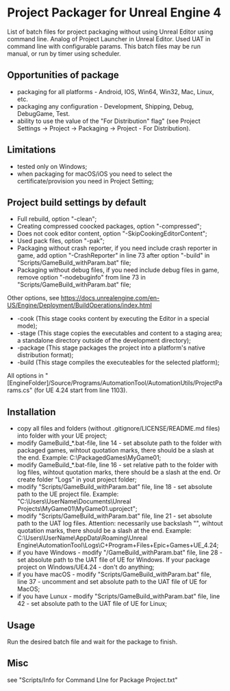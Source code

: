 # Project Packager for Unreal Engine 4

List of batch files for project packaging without using Unreal Editor using command line.
Analog of Project Launcher in Unreal Editor.
Used UAT in command line with configurable params.
This batch files may be run manual, or run by timer using scheduler.

## Opportunities of package

* packaging for all platforms - Android, IOS, Win64, Win32, Mac, Linux, etc.
* packaging any configuration - Development, Shipping, Debug, DebugGame, Test.
* ability to use the value of the "For Distribution" flag" (see Project Settings -> Project -> Packaging -> Project - For Distribution).

## Limitations

* tested only on Windows;
* when packaging for macOS/iOS you need to select the certificate/provision you need in Project Setting;

## Project build settings by default

* Full rebuild, option "-clean";
* Creating compressed coocked packages, option "-compressed";
* Does not cook editor content, option "-SkipCookingEditorContent";
* Used pack files, option "-pak";
* Packaging without crash reporter, if you need include crash reporter in game, add option "-CrashReporter" in line 73 after option "-build" in "Scripts/GameBuild_withParam.bat" file;
* Packaging without debug files, if you need include debug files in game, remove option "-nodebuginfo" from line 73 in "Scripts/GameBuild_withParam.bat" file;

Other options, see https://docs.unrealengine.com/en-US/Engine/Deployment/BuildOperations/index.html
* -cook (This stage cooks content by executing the Editor in a special mode);
* -stage (This stage copies the executables and content to a staging area; a standalone directory outside of the development directory);
* -package (This stage packages the project into a platform's native distribution format);
* -build (This stage compiles the executeables for the selected platform);

All options in "[EngineFolder]/Source/Programs/AutomationTool/AutomationUtils/ProjectParams.cs" (for UE 4.24 start from line 1103).

## Installation

* copy all files and folders (without .gitignore/LICENSE/README.md files) into folder with your UE project;
* modify GameBuild_*.bat-file, line 14 - set absolute path to the folder with packaged games, wihtout quotation marks, there should be a slash at the end. Example: C:\PackagedGames\MyGame01\;
* modify GameBuild_*.bat-file, line 16 - set relative path to the folder with log files, wihtout quotation marks, there should be a slash at the end. Or create folder "Logs" in yout project folder;
* modify "Scripts/GameBuild_withParam.bat" file, line 18 - set absolute path to the UE project file. Example: "C:\Users\UserName\Documents\Unreal Projects\MyGame01\MyGame01.uproject";
* modify "Scripts/GameBuild_withParam.bat" file, line 21 - set absolute path to the UAT log files. Attention: necessarily use backslash "\", wihtout quotation marks, there should be a slash at the end. Example: C:\Users\UserName\AppData\Roaming\Unreal Engine\AutomationTool\Logs\C+Program+Files+Epic+Games+UE_4.24\;
* if you have Windows - modify "/GameBuild_withParam.bat" file, line 28 - set absolute path to the UAT file of UE for Windows. If your package project on Windows/UE4.24 - don't do anything;
* if you have macOS - modify "Scripts/GameBuild_withParam.bat" file, line 37 - uncomment and set absolute path to the UAT file of UE for MacOS;
* if you have Lunux - modify "Scripts/GameBuild_withParam.bat" file, line 42 - set absolute path to the UAT file of UE for Linux;

## Usage

Run the desired batch file and wait for the package to finish.

## Misc

see "Scripts/Info for Command LIne for Package Project.txt"
